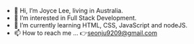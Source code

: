 - 👋 Hi, I’m Joyce Lee, living in Australia.
- 👀 I’m interested in Full Stack Development.
- 🌱 I’m currently learning  HTML, CSS, JavaScript and nodeJS.
- 📫 How to reach me ...
      👉seonju9209@gmail.com

<!---
Joyce928/Joyce928 is a ✨ special ✨ repository because its `README.md` (this file) appears on your GitHub profile.
You can click the Preview link to take a look at your changes.
--->
